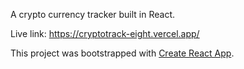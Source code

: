 A crypto currency tracker built in React.

Live link: https://cryptotrack-eight.vercel.app/

This project was bootstrapped with [Create React App](https://github.com/facebook/create-react-app).
